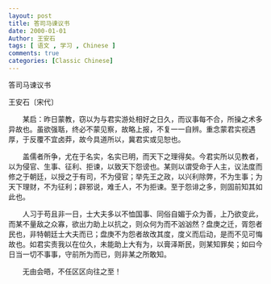 ```yaml
---
layout: post
title: 答司马谏议书
date: 2000-01-01
Author: 王安石
tags: [ 语文 , 学习 , Chinese ]
comments: true
categories: [Classic Chinese]
---
```


答司马谏议书

<!-- more -->

王安石〔宋代〕

　　某启：昨日蒙教，窃以为与君实游处相好之日久，而议事每不合，所操之术多异故也。虽欲强聒，终必不蒙见察，故略上报，不复一一自辨。重念蒙君实视遇厚，于反覆不宜卤莽，故今具道所以，冀君实或见恕也。

　　盖儒者所争，尤在于名实，名实已明，而天下之理得矣。今君实所以见教者，以为侵官、生事、征利、拒谏，以致天下怨谤也。某则以谓受命于人主，议法度而修之于朝廷，以授之于有司，不为侵官；举先王之政，以兴利除弊，不为生事；为天下理财，不为征利；辟邪说，难壬人，不为拒谏。至于怨诽之多，则固前知其如此也。

　　人习于苟且非一日，士大夫多以不恤国事、同俗自媚于众为善，上乃欲变此，而某不量敌之众寡，欲出力助上以抗之，则众何为而不汹汹然？盘庚之迁，胥怨者民也，非特朝廷士大夫而已；盘庚不为怨者故改其度，度义而后动，是而不见可悔故也。如君实责我以在位久，未能助上大有为，以膏泽斯民，则某知罪矣；如曰今日当一切不事事，守前所为而已，则非某之所敢知。

　　无由会晤，不任区区向往之至！

